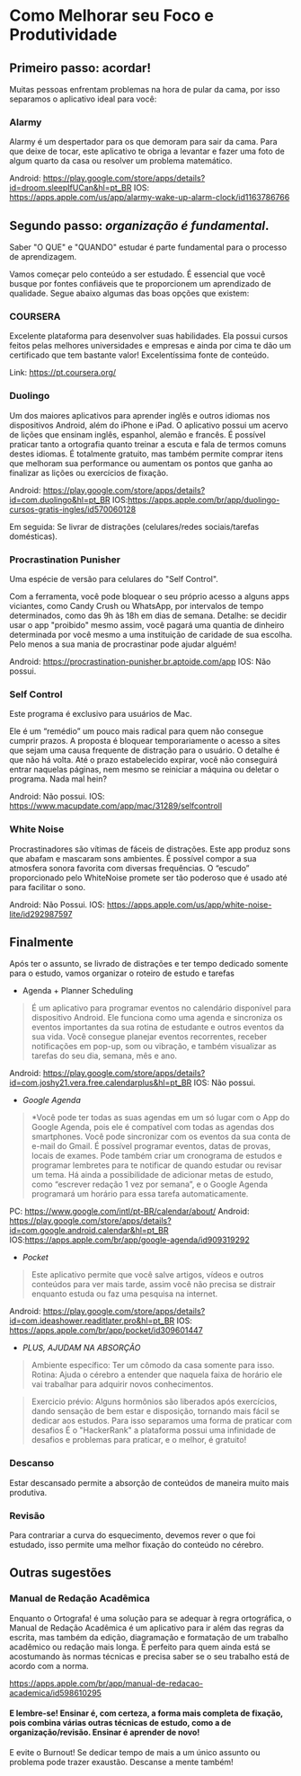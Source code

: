 # Como Melhorar seu Foco e Produtividade

## Primeiro passo: acordar!

Muitas pessoas enfrentam problemas na hora de pular da cama, por isso separamos o aplicativo ideal para você:

### Alarmy
Alarmy é um despertador para os que demoram para sair da cama. Para que deixe de tocar, este aplicativo te obriga a levantar e fazer uma foto de algum quarto da casa ou resolver um problema matemático.

Android: https://play.google.com/store/apps/details?id=droom.sleepIfUCan&hl=pt_BR
IOS:     https://apps.apple.com/us/app/alarmy-wake-up-alarm-clock/id1163786766


## Segundo passo: *organização é fundamental*.

Saber "O QUE" e "QUANDO" estudar é parte fundamental para o processo de aprendizagem.

Vamos começar pelo conteúdo a ser estudado. É essencial que você busque por fontes confiáveis que te proporcionem um aprendizado de qualidade. Segue abaixo algumas das boas opções que existem:
### COURSERA
Excelente plataforma para desenvolver suas habilidades. Ela possui cursos feitos pelas melhores universidades e empresas e ainda por cima te dão um certificado que tem bastante valor! Excelentíssima fonte de conteúdo.

Link: https://pt.coursera.org/

### Duolingo

Um dos maiores aplicativos para aprender inglês e outros idiomas nos dispositivos Android, além do iPhone e iPad. O aplicativo possui um acervo de lições que ensinam inglês, espanhol, alemão e francês. É possível praticar tanto a ortografia quanto treinar a escuta e fala de termos comuns destes idiomas. É totalmente gratuito, mas também permite comprar itens que melhoram sua performance ou aumentam os pontos que ganha ao finalizar as lições ou exercícios de fixação.

Android: https://play.google.com/store/apps/details?id=com.duolingo&hl=pt_BR
IOS:https://apps.apple.com/br/app/duolingo-cursos-gratis-ingles/id570060128

Em seguida: Se livrar de distrações (celulares/redes sociais/tarefas domésticas). 

### Procrastination Punisher
Uma espécie de versão para celulares do "Self Control".

Com a ferramenta, você pode bloquear o seu próprio acesso a alguns apps viciantes, como Candy Crush ou WhatsApp, por intervalos de tempo determinados, como das 9h às 18h em dias de semana. Detalhe: se decidir usar o app "proibido" mesmo assim, você pagará uma quantia de dinheiro determinada por você mesmo a uma instituição de caridade de sua escolha. Pelo menos a sua mania de procrastinar pode ajudar alguém!

Android: https://procrastination-punisher.br.aptoide.com/app
IOS: Não possui.

### Self Control

Este programa é exclusivo para usuários de Mac.

Ele é um “remédio” um pouco mais radical para quem não consegue cumprir prazos. A proposta é bloquear temporariamente o acesso a sites que sejam uma causa frequente de distração para o usuário. O detalhe é que não há volta. Até o prazo estabelecido expirar, você não conseguirá entrar naquelas páginas, nem mesmo se reiniciar a máquina ou deletar o programa. Nada mal hein?

Android: Não possui.
IOS: https://www.macupdate.com/app/mac/31289/selfcontroll

### White Noise

Procrastinadores são vítimas de fáceis de distrações. Este app produz sons que abafam e mascaram sons ambientes. É possível compor a sua atmosfera sonora favorita com diversas frequências. O “escudo” proporcionado pelo WhiteNoise promete ser tão poderoso que é usado até para facilitar o sono.

Android: Não Possui.
IOS: https://apps.apple.com/us/app/white-noise-lite/id292987597


## Finalmente

Após ter o assunto, se livrado de distrações e ter tempo dedicado somente para o estudo, vamos organizar o roteiro de estudo e tarefas

- Agenda + Planner Scheduling

> É  um aplicativo para programar eventos no calendário disponível para dispositivo Android. Ele funciona como uma agenda e sincroniza os eventos importantes da sua rotina de estudante e outros eventos da sua vida. Você consegue planejar eventos recorrentes, receber notificações em pop-up, som ou vibração, e também visualizar as tarefas do seu dia, semana, mês e ano.

Android: https://play.google.com/store/apps/details?id=com.joshy21.vera.free.calendarplus&hl=pt_BR
IOS: Não possui.

- *Google Agenda*
> *Você pode ter todas as suas agendas em um só lugar com o App do Google Agenda, pois ele é compatível com todas as agendas dos smartphones. Você pode sincronizar com os eventos da sua conta de e-mail do Gmail.
> É possível programar eventos, datas de provas, locais de exames. Pode também criar um cronograma de estudos e programar lembretes para te notificar de quando estudar ou revisar um tema.
> Há ainda a possibilidade de adicionar metas de estudo, como “escrever redação 1 vez por semana”, e o Google Agenda programará um horário para essa tarefa automaticamente.

PC: https://www.google.com/intl/pt-BR/calendar/about/
Android: https://play.google.com/store/apps/details?id=com.google.android.calendar&hl=pt_BR
IOS:https://apps.apple.com/br/app/google-agenda/id909319292

- *Pocket*
> Este aplicativo permite que você salve artigos, vídeos e outros conteúdos para ver mais tarde, assim você não precisa se distrair enquanto estuda ou faz uma pesquisa na internet.

Android: https://play.google.com/store/apps/details?id=com.ideashower.readitlater.pro&hl=pt_BR
IOS: https://apps.apple.com/br/app/pocket/id309601447

- *PLUS, AJUDAM NA ABSORÇÃO*

> Ambiente específico: Ter um cômodo da casa somente para isso.
> Rotina: Ajuda o cérebro a entender que naquela faixa de horário ele vai trabalhar para adquirir novos conhecimentos.

> Exercicio prévio: Alguns hormônios são liberados após exercícios, dando sensação de bem estar e disposição, tornando mais fácil se dedicar aos estudos.
> Para isso separamos uma forma de praticar com desafios
> É o "HackerRank" a plataforma possui uma infinidade de desafios e problemas para praticar, e o melhor, é gratuito!

### Descanso

Estar descansado permite a absorção de conteúdos de maneira muito mais produtiva.

### Revisão

Para contrariar a curva do esquecimento, devemos rever o que foi estudado, isso permite uma melhor fixação do conteúdo no cérebro.

## Outras sugestões

### Manual de Redação Acadêmica

Enquanto o Ortografa! é uma solução para se adequar à regra ortográfica, o Manual de Redação Acadêmica é um aplicativo para ir além das regras da escrita, mas também da edição, diagramação e formatação de um trabalho acadêmico ou redação mais longa. É perfeito para quem ainda está se acostumando às normas técnicas e precisa saber se o seu trabalho está de acordo com a norma.

https://apps.apple.com/br/app/manual-de-redacao-academica/id598610295


#### E lembre-se! Ensinar é, com certeza, a forma mais completa de fixação, pois combina várias outras técnicas de estudo, como a de organização/revisão. Ensinar é aprender de novo!

E evite o Burnout! Se dedicar tempo de mais a um único assunto ou problema pode trazer exaustão. Descanse a mente também!
